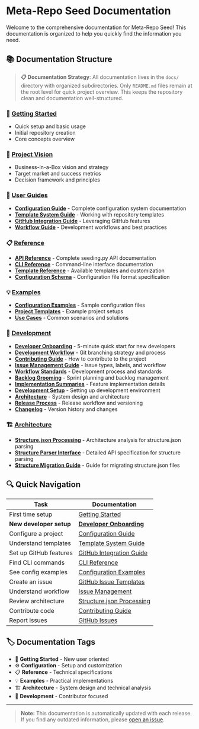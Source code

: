 # Meta-Repo Seed Documentation

Welcome to the comprehensive documentation for Meta-Repo Seed! This documentation is organized to help you quickly find the information you need.

## 📚 Documentation Structure

> **📋 Documentation Strategy**: All documentation lives in the `docs/` directory with organized subdirectories. Only `README.md` files remain at the root level for quick project overview. This keeps the repository clean and documentation well-structured.

### 🚀 [Getting Started](../README.md)
- Quick setup and basic usage
- Initial repository creation
- Core concepts overview

### 🎯 [Project Vision](./PROJECT_NORTH_STAR.md)
- Business-in-a-Box vision and strategy
- Target market and success metrics
- Decision framework and principles

### 📖 [User Guides](./guides/)
- **[Configuration Guide](./guides/configuration.md)** - Complete configuration system documentation
- **[Template System Guide](./guides/templates.md)** - Working with repository templates
- **[GitHub Integration Guide](./guides/github-integration.md)** - Leveraging GitHub features
- **[Workflow Guide](./guides/workflow.md)** - Development workflows and best practices

### 📋 [Reference](./reference/)
- **[API Reference](./reference/api.md)** - Complete seeding.py API documentation
- **[CLI Reference](./reference/cli.md)** - Command-line interface documentation
- **[Template Reference](./reference/templates.md)** - Available templates and customization
- **[Configuration Schema](./reference/config-schema.md)** - Configuration file format specification

### 💡 [Examples](./examples/)
- **[Configuration Examples](./examples/configurations.md)** - Sample configuration files
- **[Project Templates](./examples/project-templates.md)** - Example project setups
- **[Use Cases](./examples/use-cases.md)** - Common scenarios and solutions

### 🔧 [Development](./development/)
- **[Developer Onboarding](./development/onboarding.md)** - 5-minute quick start for new developers
- **[Development Workflow](./development/DEVELOPMENT_WORKFLOW.md)** - Git branching strategy and process
- **[Contributing Guide](./development/contributing.md)** - How to contribute to the project
- **[Issue Management Guide](./development/issue-management.md)** - Issue types, labels, and workflow
- **[Workflow Standards](./development/workflow-standards.md)** - Development process and standards
- **[Backlog Grooming](./development/BACKLOG_GROOMING_SUMMARY.md)** - Sprint planning and backlog management
- **[Implementation Summaries](./development/ISSUE_33_IMPLEMENTATION_SUMMARY.md)** - Feature implementation details
- **[Development Setup](./development/setup.md)** - Setting up development environment
- **[Architecture](./development/architecture.md)** - System design and architecture
- **[Release Process](./development/releases.md)** - Release workflow and versioning
- **[Changelog](./development/changelog.md)** - Version history and changes

### 🏗️ [Architecture](./architecture/)
- **[Structure.json Processing](./architecture/structure-json-processing.md)** - Architecture analysis for structure.json parsing
- **[Structure Parser Interface](./architecture/structure-parser-interface.md)** - Detailed API specification for structure parsing
- **[Structure Migration Guide](./architecture/structure-migration-guide.md)** - Guide for migrating structure.json files

## 🔍 Quick Navigation

| Task | Documentation |
|------|---------------|
| First time setup | [Getting Started](../README.md) |
| **New developer setup** | **[Developer Onboarding](./development/onboarding.md)** |
| Configure a project | [Configuration Guide](./guides/configuration.md) |
| Understand templates | [Template System Guide](./guides/templates.md) |
| Set up GitHub features | [GitHub Integration Guide](./guides/github-integration.md) |
| Find CLI commands | [CLI Reference](./reference/cli.md) |
| See config examples | [Configuration Examples](./examples/configurations.md) |
| Create an issue | [GitHub Issue Templates](../.github/ISSUE_TEMPLATE/) |
| Understand workflow | [Issue Management](./development/issue-management.md) |
| Review architecture | [Structure.json Processing](./architecture/structure-json-processing.md) |
| Contribute code | [Contributing Guide](./development/contributing.md) |
| Report issues | [GitHub Issues](https://github.com/ChrisClements1987/meta-repo-seed/issues) |

## 🏷️ Documentation Tags

- 🚀 **Getting Started** - New user oriented
- ⚙️ **Configuration** - Setup and customization
- 📋 **Reference** - Technical specifications
- 💡 **Examples** - Practical implementations
- 🏗️ **Architecture** - System design and technical analysis
- 🔧 **Development** - Contributor focused

---

> **Note:** This documentation is automatically updated with each release. If you find any outdated information, please [open an issue](https://github.com/your-org/meta-repo-seed/issues).